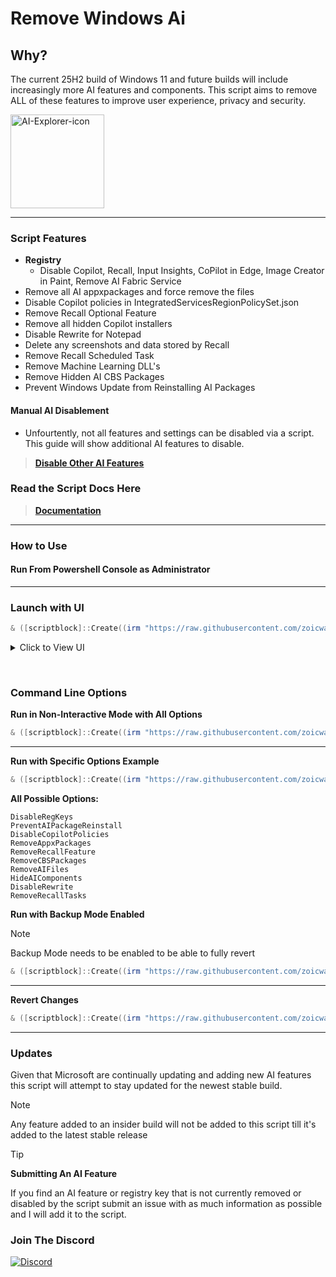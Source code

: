 # Remove Windows Ai
## Why?
The current 25H2 build of Windows 11 and future builds will include increasingly more AI features and components. This script aims to remove ALL of these features to improve user experience, privacy and security. 

<img width="150" alt="AI-Explorer-icon" src="https://github.com/zoicware/RemoveWindowsAI/assets/118035521/33efb033-c935-416c-977d-777bb69a3737">


----------------------



### Script Features
 - **Registry** 
   - Disable Copilot, Recall, Input Insights, CoPilot in Edge, Image Creator in Paint, Remove AI Fabric Service
 - Remove all AI appxpackages and force remove the files
 - Disable Copilot policies in IntegratedServicesRegionPolicySet.json
 - Remove Recall Optional Feature
 - Remove all hidden Copilot installers
 - Disable Rewrite for Notepad
 - Delete any screenshots and data stored by Recall
 - Remove Recall Scheduled Task
 - Remove Machine Learning DLL's
 - Remove Hidden AI CBS Packages
 - Prevent Windows Update from Reinstalling AI Packages

#### Manual AI Disablement
- Unfourtently, not all features and settings can be disabled via a script. This guide will show additional AI features to disable.
> **[Disable Other AI Features](https://github.com/zoicware/RemoveWindowsAI/blob/main/OtherAIFeatures.md)**
  
### Read the Script Docs Here
  > **[Documentation](https://github.com/zoicware/RemoveWindowsAI/blob/main/Documentation.md)**

---


 ### How to Use
 
 #### Run From Powershell Console as Administrator
 ---

 ### Launch with UI
 ```PowerShell
 & ([scriptblock]::Create((irm "https://raw.githubusercontent.com/zoicware/RemoveWindowsAI/main/RemoveWindowsAi.ps1")))
 ```

 <details>  
  <summary>Click to View UI</summary>
  <img width="586" height="693" alt="Capture2" src="https://github.com/user-attachments/assets/92499461-f0d3-40f3-94f6-6d7a0d49fc10" />
</details>  

&nbsp;

### Command Line Options

**Run in Non-Interactive Mode with All Options**
 ```PowerShell
 & ([scriptblock]::Create((irm "https://raw.githubusercontent.com/zoicware/RemoveWindowsAI/main/RemoveWindowsAi.ps1"))) -nonInteractive -AllOptions
 ```

--- 

**Run with Specific Options Example**
 ```PowerShell
 & ([scriptblock]::Create((irm "https://raw.githubusercontent.com/zoicware/RemoveWindowsAI/main/RemoveWindowsAi.ps1"))) -nonInteractive -Options DisableRegKeys,RemoveNudgesKeys,RemoveAppxPackages
 ```

**All Possible Options:**
```
DisableRegKeys          
PreventAIPackageReinstall     
DisableCopilotPolicies       
RemoveAppxPackages        
RemoveRecallFeature 
RemoveCBSPackages         
RemoveAIFiles               
HideAIComponents            
DisableRewrite      
RemoveRecallTasks
```


**Run with Backup Mode Enabled**

> [!NOTE]
> Backup Mode needs to be enabled to be able to fully revert
> 
 ```PowerShell
 & ([scriptblock]::Create((irm "https://raw.githubusercontent.com/zoicware/RemoveWindowsAI/main/RemoveWindowsAi.ps1"))) -nonInteractive -backupMode -AllOptions
 ```

---

**Revert Changes**

 ```PowerShell
 & ([scriptblock]::Create((irm "https://raw.githubusercontent.com/zoicware/RemoveWindowsAI/main/RemoveWindowsAi.ps1"))) -nonInteractive -revertMode -AllOptions
 ```

---

### Updates

Given that Microsoft are continually updating and adding new AI features this script will attempt to stay updated for the newest stable build.

 > [!NOTE]  
> Any feature added to an insider build will not be added to this script till it's added to the latest stable release

 
> [!TIP]
> **Submitting An AI Feature**
>
> If you find an AI feature or registry key that is not currently removed or disabled by the script submit an issue with as much information as possible and I will add it to the script.


### Join The Discord

[![Discord](https://discordapp.com/api/guilds/1173717737017716777/widget.png?style=banner1)](https://discord.gg/VsC7XS5vgA)






